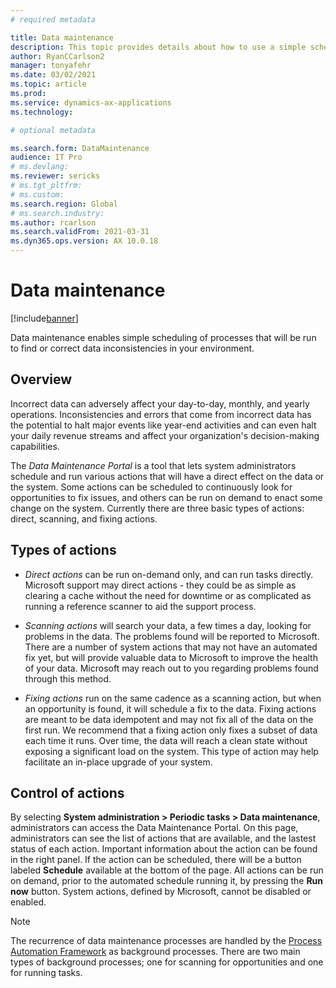 ```yaml
---
# required metadata

title: Data maintenance
description: This topic provides details about how to use a simple scheduling of processes that finds and correct data inconsistencies in your environment.
author: RyanCCarlson2
manager: tonyafehr
ms.date: 03/02/2021
ms.topic: article
ms.prod:
ms.service: dynamics-ax-applications
ms.technology: 

# optional metadata

ms.search.form: DataMaintenance
audience: IT Pro
# ms.devlang: 
ms.reviewer: sericks
# ms.tgt_pltfrm: 
# ms.custom: 
ms.search.region: Global
# ms.search.industry:
ms.author: rcarlson
ms.search.validFrom: 2021-03-31
ms.dyn365.ops.version: AX 10.0.18
---
```


# Data maintenance

[!include[banner](../includes/banner.md)]

Data maintenance enables simple scheduling of processes that will be run to find or correct data inconsistencies in your environment. 

## Overview

Incorrect data can adversely affect your day-to-day, monthly, and yearly operations. Inconsistencies and errors that come from incorrect data has the potential to halt major events like year-end activities and can even halt your daily revenue streams and affect your organization's decision-making capabilities.

The *Data Maintenance Portal* is a tool that lets system administrators schedule and run various actions that will have a direct effect on the data or the system. Some actions can be scheduled to continuously look for opportunities to fix issues, and others can be run on demand to enact some change on the system. Currently there are three basic types of actions: direct, scanning, and fixing actions.

## Types of actions

- *Direct actions* can be run on-demand only, and can run tasks directly. Microsoft support may direct actions - they could be as simple as clearing a cache without the need for downtime or as complicated as running a reference scanner to aid the support process.

- *Scanning actions* will search your data, a few times a day, looking for problems in the data. The problems found will be reported to Microsoft. There are a number of system actions that may not have an automated fix yet, but will provide valuable data to Microsoft to improve the health of your data. Microsoft may reach out to you regarding problems found through this method.

- *Fixing actions* run on the same cadence as a scanning action, but when an opportunity is found, it will schedule a fix to the data. Fixing actions are meant to be data idempotent and may not fix all of the data on the first run. We recommend that a fixing action only fixes a subset of data each time it runs. Over time, the data will reach a clean state without exposing a significant load on the system. This type of action may help facilitate an in-place upgrade of your system.

## Control of actions
By selecting **System administration > Periodic tasks > Data maintenance**, administrators can access the Data Maintenance Portal. On this page, administrators can see the list of actions that are available, and the lastest status of each action. Important information about the action can be found in the right panel.  If the action can be scheduled, there will be a button labeled **Schedule** available at the bottom of the page. All actions can be run on demand, prior to the automated schedule running it, by pressing the **Run now** button. System actions, defined by Microsoft, cannot be disabled or enabled. 

> [!NOTE]
> The recurrence of data maintenance processes are handled by the [Process Automation Framework](../process-automation/process-automation-framework.md) as background processes. There are two main types of background processes; one for scanning for opportunities and one for running tasks.
